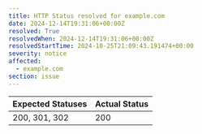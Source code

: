 ```yaml
---
title: HTTP Status resolved for example.com
date: 2024-12-14T19:31:06+00:00Z
resolved: True
resolvedWhen: 2024-12-14T19:31:06+00:00Z
resolvedStartTime: 2024-10-25T21:09:43.191474+00:00
severity: notice
affected:
  - example.com
section: issue
---
```


| Expected Statuses | Actual Status  |
|-------------------|----------------|
| 200, 301, 302 | 200 |
